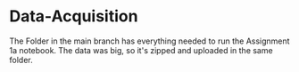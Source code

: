 # Data-Acquisition
The Folder in the main branch has everything needed to run the Assignment 1a notebook. The data was big, so it's zipped and uploaded in the same folder.
